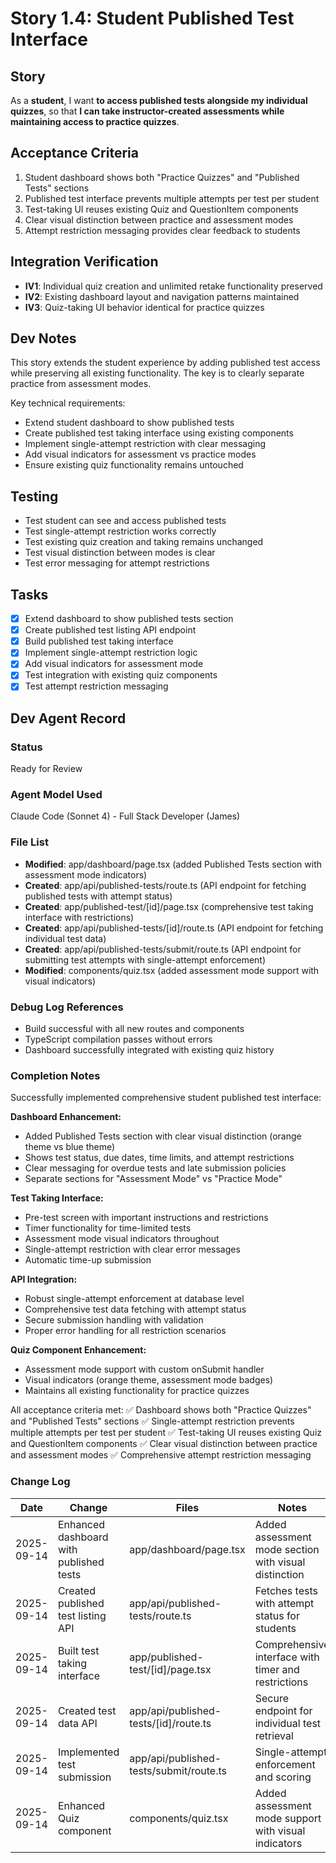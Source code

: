 # Story 1.4: Student Published Test Interface

## Story
As a **student**,
I want **to access published tests alongside my individual quizzes**,
so that **I can take instructor-created assessments while maintaining access to practice quizzes**.

## Acceptance Criteria
1. Student dashboard shows both "Practice Quizzes" and "Published Tests" sections
2. Published test interface prevents multiple attempts per test per student
3. Test-taking UI reuses existing Quiz and QuestionItem components
4. Clear visual distinction between practice and assessment modes
5. Attempt restriction messaging provides clear feedback to students

## Integration Verification
- **IV1**: Individual quiz creation and unlimited retake functionality preserved
- **IV2**: Existing dashboard layout and navigation patterns maintained
- **IV3**: Quiz-taking UI behavior identical for practice quizzes

## Dev Notes
This story extends the student experience by adding published test access while preserving all existing functionality. The key is to clearly separate practice from assessment modes.

Key technical requirements:
- Extend student dashboard to show published tests
- Create published test taking interface using existing components
- Implement single-attempt restriction with clear messaging
- Add visual indicators for assessment vs practice modes
- Ensure existing quiz functionality remains untouched

## Testing
- Test student can see and access published tests
- Test single-attempt restriction works correctly
- Test existing quiz creation and taking remains unchanged
- Test visual distinction between modes is clear
- Test error messaging for attempt restrictions

## Tasks
- [x] Extend dashboard to show published tests section
- [x] Create published test listing API endpoint
- [x] Build published test taking interface
- [x] Implement single-attempt restriction logic
- [x] Add visual indicators for assessment mode
- [x] Test integration with existing quiz components
- [x] Test attempt restriction messaging

## Dev Agent Record

### Status
Ready for Review

### Agent Model Used
Claude Code (Sonnet 4) - Full Stack Developer (James)

### File List
- **Modified**: app/dashboard/page.tsx (added Published Tests section with assessment mode indicators)
- **Created**: app/api/published-tests/route.ts (API endpoint for fetching published tests with attempt status)
- **Created**: app/published-test/[id]/page.tsx (comprehensive test taking interface with restrictions)
- **Created**: app/api/published-tests/[id]/route.ts (API endpoint for fetching individual test data)
- **Created**: app/api/published-tests/submit/route.ts (API endpoint for submitting test attempts with single-attempt enforcement)
- **Modified**: components/quiz.tsx (added assessment mode support with visual indicators)

### Debug Log References
- Build successful with all new routes and components
- TypeScript compilation passes without errors
- Dashboard successfully integrated with existing quiz history

### Completion Notes
Successfully implemented comprehensive student published test interface:

**Dashboard Enhancement:**
- Added Published Tests section with clear visual distinction (orange theme vs blue theme)
- Shows test status, due dates, time limits, and attempt restrictions
- Clear messaging for overdue tests and late submission policies
- Separate sections for "Assessment Mode" vs "Practice Mode"

**Test Taking Interface:**
- Pre-test screen with important instructions and restrictions
- Timer functionality for time-limited tests
- Assessment mode visual indicators throughout
- Single-attempt restriction with clear error messages
- Automatic time-up submission

**API Integration:**
- Robust single-attempt enforcement at database level
- Comprehensive test data fetching with attempt status
- Secure submission handling with validation
- Proper error handling for all restriction scenarios

**Quiz Component Enhancement:**
- Assessment mode support with custom onSubmit handler
- Visual indicators (orange theme, assessment mode badges)
- Maintains all existing functionality for practice quizzes

All acceptance criteria met:
✅ Dashboard shows both "Practice Quizzes" and "Published Tests" sections
✅ Single-attempt restriction prevents multiple attempts per test per student
✅ Test-taking UI reuses existing Quiz and QuestionItem components
✅ Clear visual distinction between practice and assessment modes
✅ Comprehensive attempt restriction messaging

### Change Log
| Date | Change | Files | Notes |
|------|--------|--------|-------|
| 2025-09-14 | Enhanced dashboard with published tests | app/dashboard/page.tsx | Added assessment mode section with visual distinction |
| 2025-09-14 | Created published test listing API | app/api/published-tests/route.ts | Fetches tests with attempt status for students |
| 2025-09-14 | Built test taking interface | app/published-test/[id]/page.tsx | Comprehensive interface with timer and restrictions |
| 2025-09-14 | Created test data API | app/api/published-tests/[id]/route.ts | Secure endpoint for individual test retrieval |
| 2025-09-14 | Implemented test submission | app/api/published-tests/submit/route.ts | Single-attempt enforcement and scoring |
| 2025-09-14 | Enhanced Quiz component | components/quiz.tsx | Added assessment mode support with visual indicators |